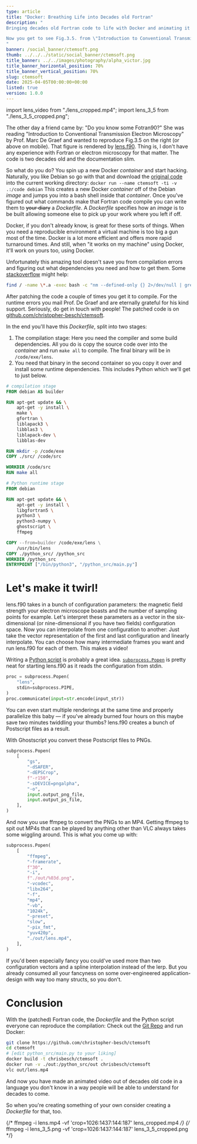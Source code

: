 ```yaml
---
type: article
title: "Docker: Breathing Life into Decades old Fortran"
description: "
Bringing decades old Fortran code to life with Docker and animating it with Python.

Now you get to see Fig.3.5. from \"Introduction to Conventional Transmission Electron Microscopy\" by Prof. Marc De Graef at 30 frames a second.
"
banner: /social_banner/ctemsoft.png
thumb: ../../../static/social_banner/ctemsoft.png
title_banner: ../../images/photography/alpha_victor.jpg
title_banner_horizontal_position: 70%
title_banner_vertical_position: 70%
slug: ctemsoft
date: 2025-04-05T00:00:00+00:00
listed: true
version: 1.0.0
---
```

import lens_video from "./lens_cropped.mp4";
import lens_3_5 from "./lens_3_5_cropped.png";

<HalfImage src={lens_3_5} />

The other day a friend came by: "Do you know some Fotran90?"
She was reading "Introduction to Conventional Transmission Electron Microscopy" by Prof. Marc De Graef and wanted to reproduce Fig.3.5 on the right (or above on mobile).
That figure is rendered by [lens.f90](https://github.com/christopher-besch/ctemsoft/blob/main/src/lens.f90).
Thing is, I don't have any experience with Fortran or electron microscopy for that matter.
The code is two decades old and the documentation slim.

So what do you do?
You spin up a new Docker *container* and start hacking.
Naturally, you like Debian so go with that and download the [original code](https://ctem.web.cmu.edu) into the current working directory: `docker run --name ctemsoft -ti -v .:/code debian`
This creates a new Docker *container* off of the Debian *image* and jumps you into a bash shell inside that *container*.
Once you've figured out what commands make that Fortran code compile you can write them to <del>your diary</del> a *Dockerfile*.
A *Dockerfile* specifies how an *image* is to be built allowing someone else to pick up your work where you left if off.

Docker, if you don't already know, is great for these sorts of things.
When you need a reproducible environment a virtual machine is too big a gun most of the time.
Docker is a lot more efficient and offers more rapid turnaround times.
And still, when "it works on my machine" using Docker, it'll work on yours too, using Docker.

Unfortunately this amazing tool doesn't save you from compilation errors and figuring out what dependencies you need and how to get them.
Some [stackoverflow](https://stackoverflow.com/questions/19916119/how-do-i-find-where-a-symbol-is-defined-among-static-libraries) might help:

```bash
find / -name \*.a -exec bash -c "nm --defined-only {} 2>/dev/null | grep 'cgetrf_' && echo {}" \;
```

After patching the code a couple of times you get it to compile.
For the runtime errors you mail Prof. De Graef and are eternally grateful for his kind support.
Seriously, do get in touch with people!
The patched code is on [github.com/christopher-besch/ctemsoft](https://github.com/christopher-besch/ctemsoft).

In the end you'll have this *Dockerfile*, split into two stages:
1.  The compilation stage:
    Here you need the compiler and some build dependencies.
    All you do is copy the source code over into the *container* and run `make all` to compile.
    The final binary will be in `/code/exe/lens`.
2.  You need that binary in the second container so you copy it over and install some runtime dependencies.
    This includes Python which we'll get to just below.
```dockerfile
# compilation stage
FROM debian AS builder

RUN apt-get update && \
    apt-get -y install \
    make \
    gfortran \
    liblapack3 \
    libblas3 \
    liblapack-dev \
    libblas-dev

RUN mkdir -p /code/exe
COPY ./src/ /code/src

WORKDIR /code/src
RUN make all

# Python runtime stage
FROM debian

RUN apt-get update && \
    apt-get -y install \
    libgfortran5 \
    python3 \
    python3-numpy \
    ghostscript \
    ffmpeg

COPY --from=builder /code/exe/lens \
    /usr/bin/lens
COPY ./python_src/ /python_src
WORKDIR /python_src
ENTRYPOINT ["/bin/python3", "/python_src/main.py"]
```

# Let's make it twirl!

<AutoPlayVideo src={lens_video} />

lens.f90 takes in a bunch of configuration parameters: the magnetic field strength your electron microscope boasts and the number of sampling points for example.
Let's interpret these parameters as a vector in the six-dimensional (or nine-dimensional if you have two fields) configuration space.
Now you can interpolate from one configuration to another:
Just take the vector representation of the first and last configuration and linearly interpolate.
You can choose how many intermediate frames you want and run lens.f90 for each of them.
This makes a video!

Writing a [Python script](https://github.com/christopher-besch/ctemsoft/blob/main/python_src/main.py) is probably a great idea.
[`subprocess.Popen`](https://docs.python.org/3/library/subprocess.html) is pretty neat for starting lens.f90 as it reads the configuration from stdin.

```py
proc = subprocess.Popen(
    "lens",
    stdin=subprocess.PIPE,
)
proc.communicate(input=str.encode(input_str))
```

You can even start multiple renderings at the same time and properly parallelize this baby — if you've already burned four hours on this maybe save two minutes twiddling your thumbs?
lens.f90 creates a bunch of Postscript files as a result.

With Ghostscript you convert these Postscript files to PNGs.

```py
subprocess.Popen(
    [
        "gs",
        "-dSAFER",
        "-dEPSCrop",
        f"-r150",
        "-sDEVICE=pngalpha",
        "-o",
        input.output_png_file,
        input.output_ps_file,
    ],
)
```

And now you use ffmpeg to convert the PNGs to an MP4.
Getting ffmpeg to spit out MP4s that can be played by anything other than VLC always takes some wiggling around.
This is what you come up with:

```py
subprocess.Popen(
    [
        "ffmpeg",
        "-framerate",
        f"30",
        "-i",
        f"./out/%03d.png",
        "-vcodec",
        "libx264",
        "-f",
        "mp4",
        "-vb",
        "1024k",
        "-preset",
        "slow",
        "-pix_fmt",
        "yuv420p",
        "./out/lens.mp4",
    ],
)
```

If you'd been especially fancy you could've used more than two configuration vectors and a spline interpolation instead of the lerp.
But you already consumed all your fancyness on some over-engineered application-design with way too many structs, so you don't.

# Conclusion

With the (patched) Fortran code, the *Dockerfile* and the Python script everyone can reproduce the compilation:
Check out the [Git Repo](https://github.com/christopher-besch/ctemsoft) and run Docker:
```bash
git clone https://github.com/christopher-besch/ctemsoft
cd ctemsoft
# [edit python_src/main.py to your liking]
docker build -t chrisbesch/ctemsoft .
docker run -v ./out:/python_src/out chrisbesch/ctemsoft
vlc out/lens.mp4
```
And now you have made an animated video out of decades old code in a language you don't know in a way people will be able to understand for decades to come.

So when you're creating something of your own consider creating a *Dockerfile* for that, too.

{/* ffmpeg -i lens.mp4 -vf 'crop=1026:1437:144:187' lens_cropped.mp4 */}
{/* ffmpeg -i lens_3_5.png -vf 'crop=1026:1437:144:187' lens_3_5_cropped.png */}
